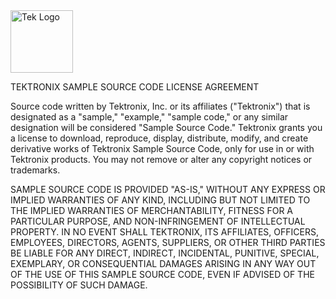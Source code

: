 <picture>
  <source media="(prefers-color-scheme: dark)" srcset="https://theme.tekcloud.com/prod/github/tek-logo-round-dark-mode.png" width="100px">
  <source media="(prefers-color-scheme: light)" srcset="https://theme.tekcloud.com/prod/github/tek-logo-round-light-mode.png" width="100px">
  <img alt="Tek Logo" src="https://theme.tekcloud.com/prod/github/tek-logo-round-light-mode.png" width="100px">
</picture>

TEKTRONIX SAMPLE SOURCE CODE LICENSE AGREEMENT

Source code written by Tektronix, Inc. or its affiliates ("Tektronix") that is designated as a "sample," "example," "sample code," or any similar designation will be considered "Sample Source Code." Tektronix grants you a license to download, reproduce, display, distribute, modify, and create derivative works of Tektronix Sample Source Code, only for use in or with Tektronix products. You may not remove or alter any copyright notices or trademarks.

SAMPLE SOURCE CODE IS PROVIDED "AS-IS," WITHOUT ANY EXPRESS OR IMPLIED WARRANTIES OF ANY KIND, INCLUDING BUT NOT LIMITED TO THE IMPLIED WARRANTIES OF MERCHANTABILITY, FITNESS FOR A PARTICULAR PURPOSE, AND NON-INFRINGEMENT OF INTELLECTUAL PROPERTY. IN NO EVENT SHALL TEKTRONIX, ITS AFFILIATES, OFFICERS, EMPLOYEES, DIRECTORS, AGENTS, SUPPLIERS, OR OTHER THIRD PARTIES BE LIABLE FOR ANY DIRECT, INDIRECT, INCIDENTAL, PUNITIVE, SPECIAL, EXEMPLARY, OR CONSEQUENTIAL DAMAGES ARISING IN ANY WAY OUT OF THE USE OF THIS SAMPLE SOURCE CODE, EVEN IF ADVISED OF THE POSSIBILITY OF SUCH DAMAGE.
